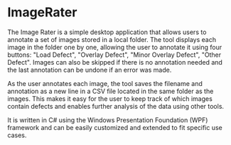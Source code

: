# ImageRater

The Image Rater is a simple desktop application that allows users to annotate a set of images stored in a local folder. The tool displays each image in the folder one by one, allowing the user to annotate it using four buttons: "Load Defect", "Overlay Defect", "Minor Overlay Defect", "Other Defect". Images can also be skipped if there is no annotation needed and the last annotation can be undone if an error was made.

As the user annotates each image, the tool saves the filename and annotation as a new line in a CSV file located in the same folder as the images. This makes it easy for the user to keep track of which images contain defects and enables further analysis of the data using other tools.

It is written in C# using the Windows Presentation Foundation (WPF) framework and can be easily customized and extended to fit specific use cases.